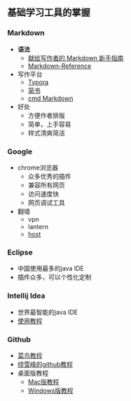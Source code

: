 ## 基础学习工具的掌握

### Markdown

- **语法**
  - [献给写作者的 Markdown 新手指南](http://www.jianshu.com/p/q81RER/)
  - [Markdown-Reference](http://support.typora.io/Markdown-Reference/)
- 写作平台
  - [Typora](http://www.jianshu.com/p/092de536d948)
  - [简书](http://www.jianshu.com/)
  - [cmd Markdown](https://www.zybuluo.com/cmd/)
- 好处
  - 方便作者排版
  - 简单，上手容易
  - 样式清爽简洁



### Google

- chrome浏览器
  - 众多优秀的插件
  - 兼容所有网页
  - 访问速度快
  - 网页调试工具
- 翻墙
  - vpn
  - lantern
  - [host](https://laod.cn/hosts/2016-google-hosts.html)



### Eclipse

- 中国使用最多的java IDE
- 插件众多，可以个性化定制



### Intellij Idea

- 世界最智能的java IDE
- [使用教程](https://github.com/judasn/IntelliJ-IDEA-Tutorial)



### Github

- [菜鸟教程](http://www.runoob.com/w3cnote/git-guide.html)
- [缪雪峰的github教程](http://www.liaoxuefeng.com/wiki/0013739516305929606dd18361248578c67b8067c8c017b000/00137628548491051ccfaef0ccb470894c858999603fedf000)
- 桌面版教程
  - [Mac版教程](http://www.open-open.com/lib/view/open1449922429379.html)
  - [Windows版教程](http://www.cnblogs.com/xiaojunbo/p/5194704.html)



